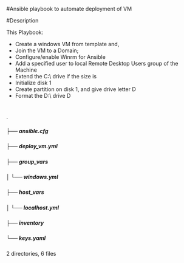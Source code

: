 #Ansible playbook to automate deployment of VM

#Description

This Playbook:

- Create a windows VM from template and,
- Join the VM to a Domain;
- Configure/enable Winrm for Ansible
- Add a specified user to local Remote Desktop Users group of the Machine
- Extend the C:\ drive if the size is
- Initialize disk 1
- Create partition on disk 1, and give drive letter D
- Format the D:\ drive D

#

 .
##### ├── ansible.cfg
##### ├── deploy_vm.yml
##### ├── group_vars
##### │ └── windows.yml
##### ├── host_vars
##### │ └── localhost.yml
##### ├── inventory
##### └── keys.yaml
2 directories, 6 files
